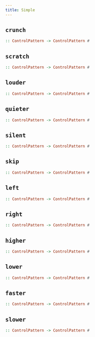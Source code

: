 ```yaml
---
title: Simple
---
```


## `crunch`

```haskell
:: ControlPattern -> ControlPattern #
```

## `scratch`

```haskell
:: ControlPattern -> ControlPattern #
```

## `louder`

```haskell
:: ControlPattern -> ControlPattern #
```

## `quieter`

```haskell
:: ControlPattern -> ControlPattern #
```

## `silent`

```haskell
:: ControlPattern -> ControlPattern #
```

## `skip`

```haskell
:: ControlPattern -> ControlPattern #
```

## `left`

```haskell
:: ControlPattern -> ControlPattern #
```

## `right`

```haskell
:: ControlPattern -> ControlPattern #
```

## `higher`

```haskell
:: ControlPattern -> ControlPattern #
```

## `lower`

```haskell
:: ControlPattern -> ControlPattern #
```

## `faster`

```haskell
:: ControlPattern -> ControlPattern #
```

## `slower`

```haskell
:: ControlPattern -> ControlPattern #
```
